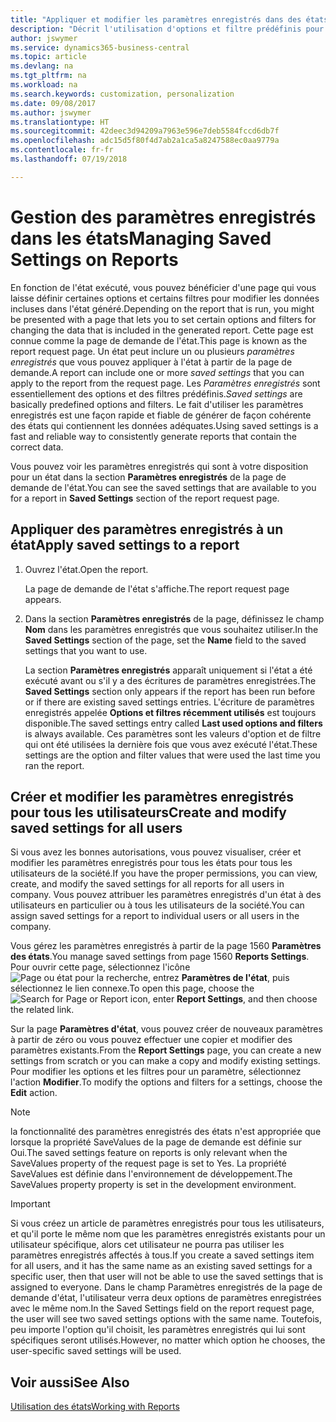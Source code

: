 ```yaml
---
title: "Appliquer et modifier les paramètres enregistrés dans des états | Microsoft Docs"
description: "Décrit l'utilisation d'options et filtre prédéfinis pour personnaliser un état, et pour générer les données exactes."
author: jswymer
ms.service: dynamics365-business-central
ms.topic: article
ms.devlang: na
ms.tgt_pltfrm: na
ms.workload: na
ms.search.keywords: customization, personalization
ms.date: 09/08/2017
ms.author: jswymer
ms.translationtype: HT
ms.sourcegitcommit: 42deec3d94209a7963e596e7deb5584fccd6db7f
ms.openlocfilehash: adc15d5f80f4d7ab2a1ca5a8247588ec0aa9779a
ms.contentlocale: fr-fr
ms.lasthandoff: 07/19/2018

---
```

# <a name="managing-saved-settings-on-reports"></a><span data-ttu-id="15bee-103">Gestion des paramètres enregistrés dans les états</span><span class="sxs-lookup"><span data-stu-id="15bee-103">Managing Saved Settings on Reports</span></span>
<span data-ttu-id="15bee-104">En fonction de l'état exécuté, vous pouvez bénéficier d'une page qui vous laisse définir certaines options et certains filtres pour modifier les données incluses dans l'état généré.</span><span class="sxs-lookup"><span data-stu-id="15bee-104">Depending on the report that is run, you might be presented with a page that lets you to set certain options and filters for changing the data that is included in the generated report.</span></span> <span data-ttu-id="15bee-105">Cette page est connue comme la page de demande de l'état.</span><span class="sxs-lookup"><span data-stu-id="15bee-105">This page is known as the report request page.</span></span> <span data-ttu-id="15bee-106">Un état peut inclure un ou plusieurs *paramètres enregistrés* que vous pouvez appliquer à l'état à partir de la page de demande.</span><span class="sxs-lookup"><span data-stu-id="15bee-106">A report can include one or more *saved settings* that you can apply to the report from the request page.</span></span> <span data-ttu-id="15bee-107">Les *Paramètres enregistrés* sont essentiellement des options et des filtres prédéfinis.</span><span class="sxs-lookup"><span data-stu-id="15bee-107">*Saved settings* are basically predefined options and filters.</span></span> <span data-ttu-id="15bee-108">Le fait d'utiliser les paramètres enregistrés est une façon rapide et fiable de générer de façon cohérente des états qui contiennent les données adéquates.</span><span class="sxs-lookup"><span data-stu-id="15bee-108">Using saved settings is a fast and reliable way to consistently generate reports that contain the correct data.</span></span>

<span data-ttu-id="15bee-109">Vous pouvez voir les paramètres enregistrés qui sont à votre disposition pour un état dans la section **Paramètres enregistrés** de la page de demande de l'état.</span><span class="sxs-lookup"><span data-stu-id="15bee-109">You can see the saved settings that are available to you for a report in **Saved Settings** section of the report request page.</span></span>  

## <a name="apply-saved-settings-to-a-report"></a><span data-ttu-id="15bee-110">Appliquer des paramètres enregistrés à un état</span><span class="sxs-lookup"><span data-stu-id="15bee-110">Apply saved settings to a report</span></span>
1. <span data-ttu-id="15bee-111">Ouvrez l'état.</span><span class="sxs-lookup"><span data-stu-id="15bee-111">Open the report.</span></span>

   <span data-ttu-id="15bee-112">La page de demande de l'état s'affiche.</span><span class="sxs-lookup"><span data-stu-id="15bee-112">The report request page appears.</span></span>    
2. <span data-ttu-id="15bee-113">Dans la section **Paramètres enregistrés** de la page, définissez le champ **Nom** dans les paramètres enregistrés que vous souhaitez utiliser.</span><span class="sxs-lookup"><span data-stu-id="15bee-113">In the **Saved Settings** section of the page, set the **Name** field  to the saved settings that you want to use.</span></span>

   <span data-ttu-id="15bee-114">La section **Paramètres enregistrés** apparaît uniquement si l'état a été exécuté avant ou s'il y a des écritures de paramètres enregistrées.</span><span class="sxs-lookup"><span data-stu-id="15bee-114">The **Saved Settings** section only appears if the report has been run before or if there are existing saved settings entries.</span></span> <span data-ttu-id="15bee-115">L'écriture de paramètres enregistrés appelée **Options et filtres récemment utilisés** est toujours disponible.</span><span class="sxs-lookup"><span data-stu-id="15bee-115">The saved settings entry called **Last used options and filters** is always available.</span></span> <span data-ttu-id="15bee-116">Ces paramètres sont les valeurs d'option et de filtre qui ont été utilisées la dernière fois que vous avez exécuté l'état.</span><span class="sxs-lookup"><span data-stu-id="15bee-116">These settings are the option and filter values that were used the last time you ran the report.</span></span>

## <a name="create-and-modify-saved-settings-for-all-users"></a><span data-ttu-id="15bee-117">Créer et modifier les paramètres enregistrés pour tous les utilisateurs</span><span class="sxs-lookup"><span data-stu-id="15bee-117">Create and modify saved settings for all users</span></span>
<span data-ttu-id="15bee-118">Si vous avez les bonnes autorisations, vous pouvez visualiser, créer et modifier les paramètres enregistrés pour tous les états pour tous les utilisateurs de la société.</span><span class="sxs-lookup"><span data-stu-id="15bee-118">If you have the proper permissions, you can view, create, and modify the saved settings for all reports for all users in company.</span></span> <span data-ttu-id="15bee-119">Vous pouvez attribuer les paramètres enregistrés d'un état à des utilisateurs en particulier ou à tous les utilisateurs de la société.</span><span class="sxs-lookup"><span data-stu-id="15bee-119">You can assign saved settings for a report to individual users or all users in the company.</span></span>

<span data-ttu-id="15bee-120">Vous gérez les paramètres enregistrés à partir de la page 1560 **Paramètres des états**.</span><span class="sxs-lookup"><span data-stu-id="15bee-120">You manage saved settings from page 1560 **Reports Settings**.</span></span> <span data-ttu-id="15bee-121">Pour ouvrir cette page, sélectionnez l'icône ![Page ou état pour la recherche](media/ui-search/search_small.png "Page ou état pour la recherche"), entrez **Paramètres de l'état**, puis sélectionnez le lien connexe.</span><span class="sxs-lookup"><span data-stu-id="15bee-121">To open this page, choose the ![Search for Page or Report](media/ui-search/search_small.png "Search for Page or Report icon") icon, enter **Report Settings**, and then choose the related link.</span></span>

<span data-ttu-id="15bee-122">Sur la page **Paramètres d'état**, vous pouvez créer de nouveaux paramètres à partir de zéro ou vous pouvez effectuer une copier et modifier des paramètres existants.</span><span class="sxs-lookup"><span data-stu-id="15bee-122">From the **Report Settings** page, you can create a new settings from scratch or you can make a copy and modify existing settings.</span></span> <span data-ttu-id="15bee-123">Pour modifier les options et les filtres pour un paramètre, sélectionnez l'action **Modifier**.</span><span class="sxs-lookup"><span data-stu-id="15bee-123">To modify the options and filters for a settings, choose the **Edit** action.</span></span>

> [!NOTE]
> <span data-ttu-id="15bee-124">la fonctionnalité des paramètres enregistrés des états n'est appropriée que lorsque la propriété SaveValues de la page de demande est définie sur Oui.</span><span class="sxs-lookup"><span data-stu-id="15bee-124">The saved settings feature on reports is only relevant when the SaveValues property of the request page is set to Yes.</span></span> <span data-ttu-id="15bee-125">La propriété SaveValues est définie dans l'environnement de développement.</span><span class="sxs-lookup"><span data-stu-id="15bee-125">The SaveValues property property is set in the development environment.</span></span>  

> [!Important]
> <span data-ttu-id="15bee-126">Si vous créez un article de paramètres enregistrés pour tous les utilisateurs, et qu'il porte le même nom que les paramètres enregistrés existants pour un utilisateur spécifique, alors cet utilisateur ne pourra pas utiliser les paramètres enregistrés affectés à tous.</span><span class="sxs-lookup"><span data-stu-id="15bee-126">If you create a saved settings item for all users, and it has the same name as an existing saved settings for a specific user, then that user will not be able to use the saved settings that is assigned to everyone.</span></span>  <span data-ttu-id="15bee-127">Dans le champ Paramètres enregistrés de la page de demande d'état, l'utilisateur verra deux options de paramètres enregistrées avec le même nom.</span><span class="sxs-lookup"><span data-stu-id="15bee-127">In the Saved Settings field on the report request page, the user will see two saved settings options with the same name.</span></span> <span data-ttu-id="15bee-128">Toutefois, peu importe l'option qu'il choisit, les paramètres enregistrés qui lui sont spécifiques seront utilisés.</span><span class="sxs-lookup"><span data-stu-id="15bee-128">However, no matter which option he chooses, the user-specific saved settings will be used.</span></span>

## <a name="see-also"></a><span data-ttu-id="15bee-129">Voir aussi</span><span class="sxs-lookup"><span data-stu-id="15bee-129">See Also</span></span>
[<span data-ttu-id="15bee-130">Utilisation des états</span><span class="sxs-lookup"><span data-stu-id="15bee-130">Working with Reports</span></span>](ui-work-report.md)  

